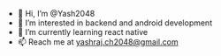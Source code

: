 - 👋 Hi, I’m @Yash2048
- 👀 I’m interested in backend and android development
- 🌱 I’m currently learning react native
- 📫 Reach me at yashraj.ch2048@gmail.com

<!---
Yash2048/Yash2048 is a ✨ special ✨ repository because its `README.md` (this file) appears on your GitHub profile.
You can click the Preview link to take a look at your changes.
--->

